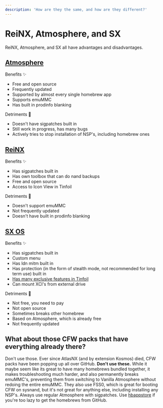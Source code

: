 ```yaml
---
description: 'How are they the same, and how are they different?'
---
```


# ReiNX, Atmosphere, and SX

ReiNX, Atmosphere, and SX all have advantages and disadvantages.

## [Atmosphere](https://github.com/Atmosphere-NX/Atmosphere/releases)

Benefits ✨ 

* Free and open source
* Frequently updated
* Supported by almost every single homebrew app
* Supports emuMMC
* Has built in prodinfo blanking

Detriments 📛 

* Doesn't have sigpatches built in
* Still work in progress, has many bugs
* Actively tries to stop installation of NSP's, including homebrew ones

## [ReiNX](https://github.com/Reisyukaku/ReiNX/releases)

Benefits ✨ 

* Has sigpatches built in
* Has own toolbox that can do nand backups
* Free and open source
* Access to Icon View in Tinfoil

Detriments 📛 

* Doesn't support emuMMC
* Not frequently updated 
* Doesn't have built in prodinfo blanking

## [SX OS](https://sx.xecuter.com/)

Benefits ✨ 

* Has sigpatches built in
* Custom menu
* Has ldn mitm built in
* Has protection \(in the form of stealth mode, not recommended for long term use\) built in
* [Has many exclusive features in Tinfoil](tinfoil/exclusive-features.md)
* Can mount XCI's from external drive

Detriments 📛 

* Not free, you need to pay
* Not open source
* Sometimes breaks other homebrew 
* Based on Atmosphere, which is already free
* Not frequently updated

## What about those CFW packs that have everything already there?

Don't use those. Ever since AtlasNX \(and by extension Kosmos\) died, CFW packs have been popping up all over GitHub. **Don't use these.** While it maybe seem like its great to have many homebrews bundled together, it makes troubleshooting much harder, and also permanently breaks emuMMC's, preventing them from switching to Vanilla Atmosphere without redoing the entire emuMMC. They also use FSS0, which is great for booting CFW on sysnand, but it's not great for anything else, including installing any NSP's. Always use regular Atmosphere with sigpatches. Use [hbappstore](https://github.com/vgmoose/hb-appstore/releases) if you're too lazy to get the homebrews from GitHub.

